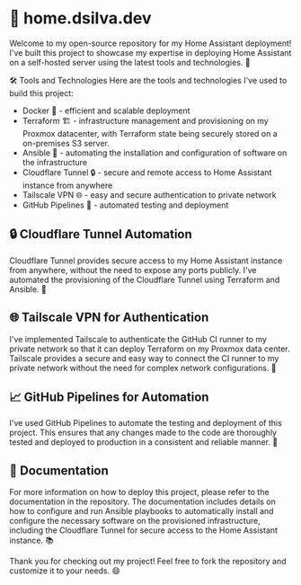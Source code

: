 # 🏡 home.dsilva.dev

Welcome to my open-source repository for my Home Assistant deployment! I've built this project to showcase my expertise in deploying Home Assistant on a self-hosted server using the latest tools and technologies. 🚀

🛠️ Tools and Technologies
Here are the tools and technologies I've used to build this project:

- Docker 🐳 - efficient and scalable deployment
- Terraform 🏗️ - infrastructure management and provisioning on my Proxmox datacenter, with Terraform state being securely stored on a on-premises S3 server.
- Ansible 🤖 - automating the installation and configuration of software on the infrastructure
- Cloudflare Tunnel 🔒 - secure and remote access to Home Assistant instance from anywhere
- Tailscale VPN 🌐 - easy and secure authentication to private network
- GitHub Pipelines 🚦 - automated testing and deployment


## 🔒 Cloudflare Tunnel Automation
Cloudflare Tunnel provides secure access to my Home Assistant instance from anywhere, without the need to expose any ports publicly. I've automated the provisioning of the Cloudflare Tunnel using Terraform and Ansible. 🔨

## 🌐 Tailscale VPN for Authentication
I've implemented Tailscale to authenticate the GitHub CI runner to my private network so that it can deploy Terraform on my Proxmox data center. Tailscale provides a secure and easy way to connect the CI runner to my private network without the need for complex network configurations. 🔑

## 📈 GitHub Pipelines for Automation
I've used GitHub Pipelines to automate the testing and deployment of this project. This ensures that any changes made to the code are thoroughly tested and deployed to production in a consistent and reliable manner. 🤖

## 📖 Documentation
For more information on how to deploy this project, please refer to the documentation in the repository. The documentation includes details on how to configure and run Ansible playbooks to automatically install and configure the necessary software on the provisioned infrastructure, including the Cloudflare Tunnel for secure access to the Home Assistant instance. 📚

Thank you for checking out my project! Feel free to fork the repository and customize it to your needs. 😄

